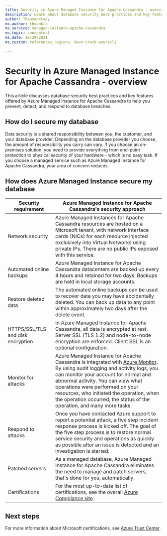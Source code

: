 ```yaml
---
title: Security in Azure Managed Instance for Apache Cassandra - overview
description: Learn about database security best practices and key features offered by Azure Managed Instance for Apache Cassandra. These help you prevent, detect, and respond to database breaches.
author: TheovanKraay
ms.author: thvankra
ms.service: managed-instance-apache-cassandra
ms.topic: conceptual
ms.date: 10/29/2021
ms.custom: references_regions, devx-track-azurecli

---
```


# Security in Azure Managed Instance for Apache Cassandra - overview

This article discusses database security best practices and key features offered by Azure Managed Instance for Apache Cassandra to help you prevent, detect, and respond to database breaches.

## How do I secure my database

Data security is a shared responsibility between you, the customer, and your database provider. Depending on the database provider you choose, the amount of responsibility you carry can vary. If you choose an on-premises solution, you need to provide everything from end-point protection to physical security of your hardware - which is no easy task. If you choose a managed service such as Azure Managed Instance for Apache Cassandra, your area of concern reduces. 

## How does Azure Managed Instance secure my database


|Security requirement|Azure Managed Instance for Apache Cassandra's security approach|
|---|---|
|Network security| Azure Managed Instances for Apache Cassandra resources are hosted on a Microsoft tenant, with network interface cards (NICs) for each resource injected exclusively into Virtual Networks using private IPs. There are no public IPs exposed with this service.|
|Automated online backups|Azure Managed Instance for Apache Cassandra datacenters are backed up every 4 hours and retained for two days. Backups are held in local storage accounts.|
|Restore deleted data|The automated online backups can be used to recover data you may have accidentally deleted. You can back up data to any point within approximately two days after the delete event.|
|HTTPS/SSL/TLS and disk encryption | In Azure Managed Instance for Apache Cassandra, all data is encrypted at rest. Server SSL (TLS 1.2) and node-to-node encryption are enforced. Client SSL is an optional configuration. |
|Monitor for attacks|Azure Managed Instance for Apache Cassandra is integrated with [Azure Monitor](../azure-monitor/overview.md). By using audit logging and activity logs, you can monitor your account for normal and abnormal activity. You can view what operations were performed on your resources, who initiated the operation, when the operation occurred, the status of the operation, and many more tasks.|
|Respond to attacks|Once you have contacted Azure support to report a potential attack, a five step incident response process is kicked off. The goal of the five step process is to restore normal service security and operations as quickly as possible after an issue is detected and an investigation is started.|
|Patched servers|As a managed database, Azure Managed Instance for Apache Cassandra eliminates the need to manage and patch servers, that's done for you, automatically.|
|Certifications| For the most up-to-date list of certifications, see the overall [Azure Compliance site](https://www.microsoft.com/trustcenter/compliance/complianceoffering).


## Next steps

For more information about Microsoft certifications, see [Azure Trust Center](https://azure.microsoft.com/support/trust-center/).